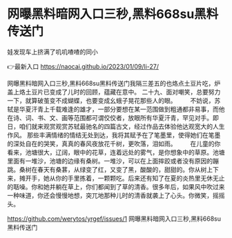 # 网曝黑料暗网入口三秒,黑料668su黑料传送门
娃发现车上挤满了叽叽喳喳的同小

👉最新入口 https://naocai.github.io/2023/01/09/li-27/

网曝黑料暗网入口三秒,黑料668su黑料传送门我隔三差五的也烙点土豆片吃，炉盖上烙土豆片已变成了儿时的回顾，蕴藏在意中。
	二十九、面对嘲笑，总要努力一下，就算破茧变不成蝴蝶，也要变成幺蛾子晃花那些人的眼。
　　不妨说，苏轼是华夏汗青上千载难逢的雄才，一部分要想在某一范围做到粗通都非易事，而他在诗、词、书、文、画等范围都可谓佼佼者，放眼所有华夏汗青，罕见对手。即日，咱们就来观赏观赏苏轼最驰名的四篇古文，经过作品去体验他达观宽大的人生作风。
那些丰满情绪的情结无处到达，我将其赋予在了笔墨里，使得她们在笔墨的深处自在的哭笑，真真的春风夜放花千树，更吹落，泪如雨。
　　在儿童的你看来，池塘很大，辽阔，眼中的花草，连着远处的雾气，是你想象中的草原。池塘里面有一堆沙，池塘的边缘有桑树。一堆沙，可以在上面摔跤或者没有原因的蹦跳。桑树在春天有桑葚，从绿变了红，又变了黑，酸酸的，甜甜的。你从树上下来，摊开手，她从你的手里拣着，一颗颗吃。后来还有知了在夏的炎热里无休无止的聒噪。你和她并躺在草上，你们都闻到了草的清香。很多年后，如果风中吹过来一种味道，你还会慢慢地想，突兀地那种儿时的清香就袭上了心头。你微笑，摇摇头。

https://github.com/werytos/yrgef/issues/1
网曝黑料暗网入口三秒,黑料668su黑料传送门
